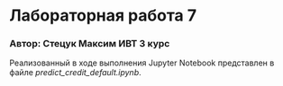 # Лабораторная работа 7

### Автор: Стецук Максим ИВТ 3 курс

Реализованный в ходе выполнения Jupyter Notebook представлен в файле _predict_credit_default.ipynb_.
